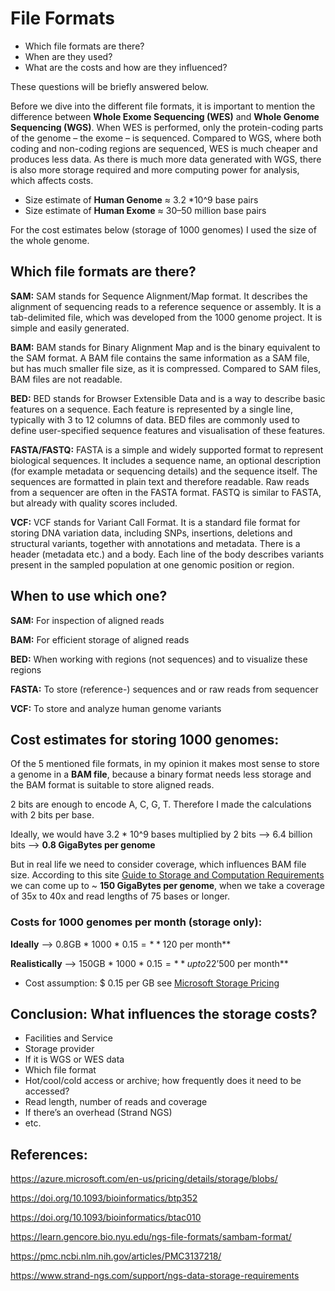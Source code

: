 # File Formats

  * Which file formats are there?
  * When are they used?
  * What are the costs and how are they influenced?

These questions will be briefly answered below.

Before we dive into the different file formats, it is important to mention the difference between 
**Whole Exome Sequencing (WES)** and **Whole Genome Sequencing (WGS)**. When WES is performed, only the protein-coding parts 
of the genome – the exome – is sequenced. Compared to WGS, where both coding and non-coding regions are sequenced, WES is 
much cheaper and produces less data. As there is much more data generated with WGS, there is also more storage required and 
more computing power for analysis, which affects costs.

  * Size estimate of **Human Genome** ≈ 3.2 *10^9 base pairs
  * Size estimate of **Human Exome** ≈ 30–50 million base pairs

For the cost estimates below (storage of 1000 genomes) I used the size of the whole genome.


## Which file formats are there? 
**SAM:** SAM stands for Sequence Alignment/Map format. It describes the alignment of sequencing reads to a reference sequence or assembly. It is a tab-delimited file, which was developed from the 1000 genome project. It is simple and easily generated.

**BAM:** BAM stands for Binary Alignment Map and is the binary equivalent to the SAM format. A BAM file contains the same information as a SAM file, but has much smaller file size, as it is compressed. Compared to SAM files, BAM files are not readable.

**BED:** BED stands for Browser Extensible Data and is a way to describe basic features on a sequence. Each feature is represented by a single line, typically with 3 to 12 columns of data. BED files are commonly used to define user-specified sequence features and visualisation of these features.

**FASTA/FASTQ:** FASTA is a simple and widely supported format to represent biological sequences. It includes a sequence name, an optional description (for example metadata or sequencing details) and the sequence itself. The sequences are formatted in plain text and therefore readable. Raw reads from a sequencer are often in the FASTA format. FASTQ is similar to FASTA, but already with quality scores included.

**VCF:** VCF stands for Variant Call Format. It is a standard file format for storing DNA variation data, including SNPs, insertions, deletions and structural variants, together with annotations and metadata. There is a header (metadata etc.) and a body. Each line of the body describes variants present in the sampled population at one genomic position or region. 


## When to use which one?
**SAM:** For inspection of aligned reads

**BAM:** For efficient storage of aligned reads

**BED:**  When working with regions (not sequences) and to visualize these regions

**FASTA:** To store (reference-) sequences and or raw reads from sequencer

**VCF:** To store and analyze human genome variants


## Cost estimates for storing 1000 genomes:
Of the 5 mentioned file formats, in my opinion it makes most sense to store a genome in a **BAM file**, because a binary format needs less storage and the BAM format is suitable to store aligned reads.

2 bits are enough to encode A, C, G, T. Therefore I made the calculations with 2 bits per base.

Ideally, we would have 3.2 * 10^9 bases multiplied by 2 bits -->  6.4 billion bits --> **0.8 GigaBytes per genome**

But in real life we need to consider coverage, which influences BAM file size. According to this site [Guide to Storage and Computation Requirements]( https://www.strand-ngs.com/support/ngs-data-storage-requirements) we can come up to ~ **150 GigaBytes per genome**, when we take a coverage of 35x to 40x and read lengths of 75 bases or longer.


### Costs for 1000 genomes per month (storage only):

**Ideally** -->  0.8GB * 1000 * $0.15  = **120$ per month**

**Realistically** --> 150GB * 1000 * $0.15 = **up to 22’500$ per month**

  * Cost assumption: $ 0.15 per GB see [Microsoft Storage Pricing](https://azure.microsoft.com/en-us/pricing/details/storage/blobs/)



## Conclusion: What influences the storage costs?
-	Facilities and Service
-	Storage provider
-	If it is WGS or WES data
-	Which file format
-	Hot/cool/cold access or archive; how frequently does it need to be accessed?
-	Read length, number of reads and coverage
-	If there’s an overhead (Strand NGS)
-	etc.


## References:
https://azure.microsoft.com/en-us/pricing/details/storage/blobs/

https://doi.org/10.1093/bioinformatics/btp352

https://doi.org/10.1093/bioinformatics/btac010

https://learn.gencore.bio.nyu.edu/ngs-file-formats/sambam-format/

https://pmc.ncbi.nlm.nih.gov/articles/PMC3137218/

https://www.strand-ngs.com/support/ngs-data-storage-requirements



